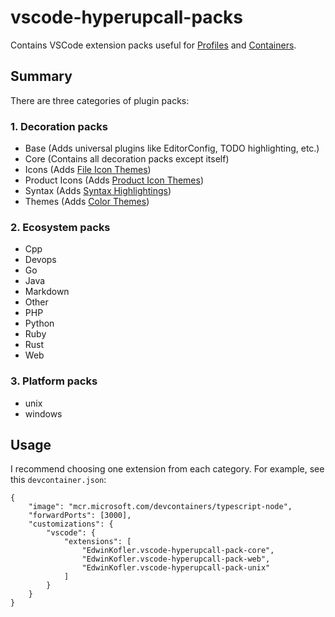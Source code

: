 # vscode-hyperupcall-packs

Contains VSCode extension packs useful for [Profiles](https://code.visualstudio.com/docs/editor/profiles) and [Containers](https://code.visualstudio.com/docs/devcontainers/containers).

## Summary

There are three categories of plugin packs:

### 1. Decoration packs

- Base (Adds universal plugins like EditorConfig, TODO highlighting, etc.)
- Core (Contains all decoration packs except itself)
- Icons (Adds [File Icon Themes](https://code.visualstudio.com/api/extension-guides/file-icon-theme))
- Product Icons (Adds [Product Icon Themes](https://code.visualstudio.com/api/extension-guides/product-icon-theme))
- Syntax (Adds [Syntax Highlightings](https://code.visualstudio.com/api/language-extensions/syntax-highlight-guide))
- Themes (Adds [Color Themes](https://code.visualstudio.com/api/extension-guides/color-theme))

### 2. Ecosystem packs

- Cpp
- Devops
- Go
- Java
- Markdown
- Other
- PHP
- Python
- Ruby
- Rust
- Web

### 3. Platform packs

- unix
- windows

## Usage

I recommend choosing one extension from each category. For example, see this `devcontainer.json`:

```jsonc
{
	"image": "mcr.microsoft.com/devcontainers/typescript-node",
	"forwardPorts": [3000],
	"customizations": {
		"vscode": {
			"extensions": [
				"EdwinKofler.vscode-hyperupcall-pack-core",
				"EdwinKofler.vscode-hyperupcall-pack-web",
				"EdwinKofler.vscode-hyperupcall-pack-unix"
			]
		}
	}
}
```

